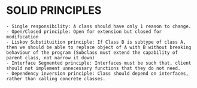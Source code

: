 # SOLID PRINCIPLES
    - Single responsibility: A class should have only 1 reason to change.
    - Open/Closed principle: Open for extension but closed for modification
    - Liskov Substituition principle: If Class B is subtype of class A, then we should be able to replace object of A with B without breaking behaviour of the program (Subclass must extend the capability of parent class, not narrow it down)
    - Interface Segmented principle: Interfaces must be such that, client should not implement unnecessary functions that they do not need.
    - Dependency inversion principle: Class should depend on interfaces, rather than calling concrete classes.